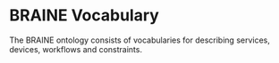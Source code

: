 # BRAINE Vocabulary

The BRAINE ontology consists of vocabularies for describing services, devices, workflows and constraints.

